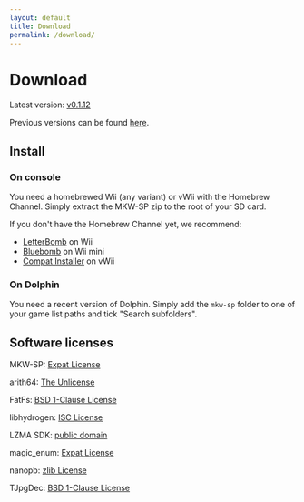 ```yaml
---
layout: default
title: Download
permalink: /download/
---
```


# Download

Latest version: [v0.1.12](https://github.com/mkw-sp/mkw-sp/releases/download/v0.1.12/mkw-sp-v0.1.12.zip)

Previous versions can be found [here](https://github.com/mkw-sp/mkw-sp/releases).

## Install

### On console

You need a homebrewed Wii (any variant) or vWii with the Homebrew Channel. Simply extract the MKW-SP zip to the root of your SD card.

If you don't have the Homebrew Channel yet, we recommend:

- [LetterBomb](https://please.hackmii.com/) on Wii
- [Bluebomb](https://wiibrew.org/wiki/Bluebomb) on Wii mini
- [Compat Installer](https://wiiubrew.org/wiki/Compat_Installer) on vWii

### On Dolphin

You need a recent version of Dolphin. Simply add the `mkw-sp` folder to one of your game list paths and tick "Search subfolders".

## Software licenses

MKW-SP: [Expat License](https://github.com/mkw-sp/mkw-sp/blob/main/LICENSE)

arith64: [The Unlicense](https://github.com/glitchub/arith64/blob/master/LICENSE)

FatFs: [BSD 1-Clause License](http://elm-chan.org/fsw/ff/doc/appnote.html#license)

libhydrogen: [ISC License](https://github.com/jedisct1/libhydrogen/blob/master/LICENSE)

LZMA SDK: [public domain](https://www.7-zip.org/sdk.html)

magic\_enum: [Expat License](https://github.com/Neargye/magic_enum/blob/master/LICENSE)

nanopb: [zlib License](https://github.com/nanopb/nanopb/blob/master/LICENSE.txt)

TJpgDec: [BSD 1-Clause License](http://elm-chan.org/fsw/tjpgd/en/appnote.html#license)
